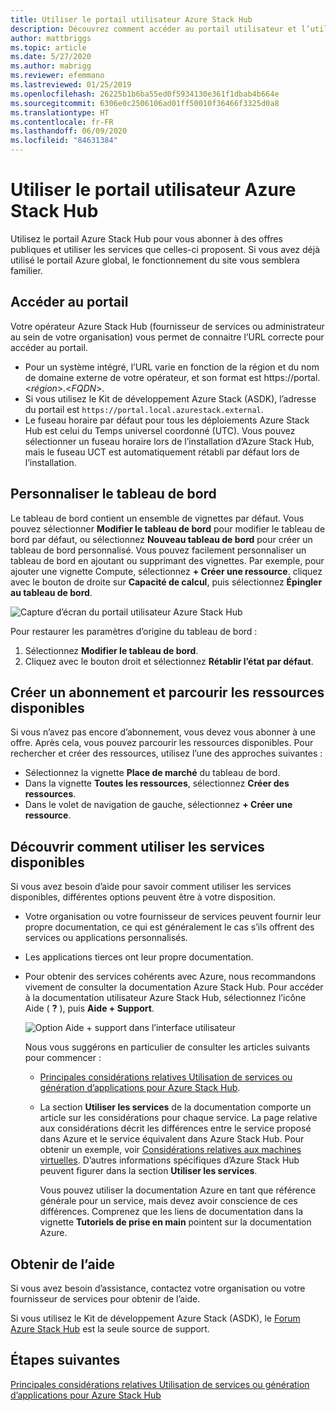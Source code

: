 ```yaml
---
title: Utiliser le portail utilisateur Azure Stack Hub
description: Découvrez comment accéder au portail utilisateur et l’utiliser dans Azure Stack Hub.
author: mattbriggs
ms.topic: article
ms.date: 5/27/2020
ms.author: mabrigg
ms.reviewer: efemmano
ms.lastreviewed: 01/25/2019
ms.openlocfilehash: 26225b1b6ba55ed0f5934130e361f1dbab4b664e
ms.sourcegitcommit: 6306e0c2506106ad01ff50010f36466f3325d0a8
ms.translationtype: HT
ms.contentlocale: fr-FR
ms.lasthandoff: 06/09/2020
ms.locfileid: "84631384"
---
```

# <a name="use-the-azure-stack-hub-user-portal"></a>Utiliser le portail utilisateur Azure Stack Hub

Utilisez le portail Azure Stack Hub pour vous abonner à des offres publiques et utiliser les services que celles-ci proposent. Si vous avez déjà utilisé le portail Azure global, le fonctionnement du site vous semblera familier.

## <a name="access-the-portal"></a>Accéder au portail

Votre opérateur Azure Stack Hub (fournisseur de services ou administrateur au sein de votre organisation) vous permet de connaitre l’URL correcte pour accéder au portail.

- Pour un système intégré, l’URL varie en fonction de la région et du nom de domaine externe de votre opérateur, et son format est https://portal.&lt;*région*&gt;.&lt;*FQDN*&gt;.
- Si vous utilisez le Kit de développement Azure Stack (ASDK), l’adresse du portail est `https://portal.local.azurestack.external`.
- Le fuseau horaire par défaut pour tous les déploiements Azure Stack Hub est celui du Temps universel coordonné (UTC). Vous pouvez sélectionner un fuseau horaire lors de l’installation d’Azure Stack Hub, mais le fuseau UCT est automatiquement rétabli par défaut lors de l’installation.

## <a name="customize-the-dashboard"></a>Personnaliser le tableau de bord

Le tableau de bord contient un ensemble de vignettes par défaut. Vous pouvez sélectionner **Modifier le tableau de bord** pour modifier le tableau de bord par défaut, ou sélectionnez **Nouveau tableau de bord** pour créer un tableau de bord personnalisé. Vous pouvez facilement personnaliser un tableau de bord en ajoutant ou supprimant des vignettes. Par exemple, pour ajouter une vignette Compute, sélectionnez **+ Créer une ressource**. cliquez avec le bouton de droite sur **Capacité de calcul**, puis sélectionnez **Épingler au tableau de bord**.

![Capture d’écran du portail utilisateur Azure Stack Hub](media/azure-stack-use-portal/userportal.png)

Pour restaurer les paramètres d’origine du tableau de bord :
1.  Sélectionnez **Modifier le tableau de bord**. 
2.  Cliquez avec le bouton droit et sélectionnez **Rétablir l’état par défaut**.

## <a name="create-subscription-and-browse-available-resources"></a>Créer un abonnement et parcourir les ressources disponibles

Si vous n’avez pas encore d’abonnement, vous devez vous abonner à une offre. Après cela, vous pouvez parcourir les ressources disponibles. Pour rechercher et créer des ressources, utilisez l’une des approches suivantes :

- Sélectionnez la vignette **Place de marché** du tableau de bord.
- Dans la vignette **Toutes les ressources**, sélectionnez **Créer des ressources**.
- Dans le volet de navigation de gauche, sélectionnez **+ Créer une ressource**.

## <a name="learn-how-to-use-available-services"></a>Découvrir comment utiliser les services disponibles

Si vous avez besoin d’aide pour savoir comment utiliser les services disponibles, différentes options peuvent être à votre disposition.

- Votre organisation ou votre fournisseur de services peuvent fournir leur propre documentation, ce qui est généralement le cas s’ils offrent des services ou applications personnalisés.
- Les applications tierces ont leur propre documentation.
- Pour obtenir des services cohérents avec Azure, nous recommandons vivement de consulter la documentation Azure Stack Hub. Pour accéder à la documentation utilisateur Azure Stack Hub, sélectionnez l’icône Aide ( **?** ), puis **Aide + Support**.

    ![Option Aide + support dans l’interface utilisateur](media/azure-stack-use-portal/HelpAndSupport.png)

    Nous vous suggérons en particulier de consulter les articles suivants pour commencer :

    - [Principales considérations relatives Utilisation de services ou génération d’applications pour Azure Stack Hub](azure-stack-considerations.md).
    - La section **Utiliser les services** de la documentation comporte un article sur les considérations pour chaque service. La page relative aux considérations décrit les différences entre le service proposé dans Azure et le service équivalent dans Azure Stack Hub. Pour obtenir un exemple, voir [Considérations relatives aux machines virtuelles](azure-stack-vm-considerations.md). D’autres informations spécifiques d’Azure Stack Hub peuvent figurer dans la section **Utiliser les services**.

      Vous pouvez utiliser la documentation Azure en tant que référence générale pour un service, mais devez avoir conscience de ces différences. Comprenez que les liens de documentation dans la vignette **Tutoriels de prise en main** pointent sur la documentation Azure.

## <a name="get-support"></a>Obtenir de l’aide

Si vous avez besoin d’assistance, contactez votre organisation ou votre fournisseur de services pour obtenir de l’aide.

Si vous utilisez le Kit de développement Azure Stack (ASDK), le [Forum Azure Stack Hub](https://social.msdn.microsoft.com/Forums/azure/home?forum=azurestack) est la seule source de support.

## <a name="next-steps"></a>Étapes suivantes

[Principales considérations relatives Utilisation de services ou génération d’applications pour Azure Stack Hub](azure-stack-considerations.md)
